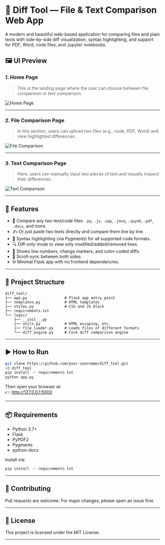 # 🧠 Diff Tool — File & Text Comparison Web App

A modern and beautiful web-based application for comparing files and plain texts with side-by-side diff visualization, syntax highlighting, and support for PDF, Word, code files, and Jupyter notebooks.


## 🖼️ UI Preview

### 1. Home Page

> This is the landing page where the user can choose between file comparison or text comparison.

![Home Page]([LINK_TO_HOME_IMAGE](https://github.com/Es-Kiani/Diff-Viewer/blob/main/img/main.png))

---

### 2. File Comparison Page

> In this section, users can upload two files (e.g., code, PDF, Word) and view highlighted differences.

![File Comparison]([LINK_TO_COMPARE_FILES_IMAGE](https://github.com/Es-Kiani/Diff-Viewer/blob/main/img/file.png))

---

### 3. Text Comparison Page

> Here, users can manually input two pieces of text and visually inspect their differences.

![Text Comparison]([LINK_TO_COMPARE_TEXT_IMAGE](https://github.com/Es-Kiani/Diff-Viewer/blob/main/img/text.png))



---

## 🚀 Features

- 📂 Compare any two text/code files: `.py`, `.js`, `.cpp`, `.java`, `.ipynb`, `.pdf`, `.docx`, and more.
- ✍️ Or just paste two texts directly and compare them line by line.
- 🎨 Syntax highlighting (via Pygments) for all supported code formats.
- 🔍 Diff-only mode to view only modified/added/removed lines.
- 🧾 Shows line numbers, change markers, and color-coded diffs.
- 🔄 Scroll-sync between both sides.
- 🌐 Minimal Flask app with no frontend dependencies.

---

## 📁 Project Structure

```
diff_tool/
├── app.py                 # Flask app entry point
├── templates.py           # HTML templates
├── styles.py              # CSS and JS block
├── requirements.txt
└── logic/
    ├── __init__.py
    ├── utils.py           # HTML escaping, etc.
    ├── file_loader.py     # Loads files of different formats
    └── diff_engine.py     # Core diff comparison engine
```

---

## ▶️ How to Run

```bash
git clone https://github.com/your-username/diff_tool.git
cd diff_tool
pip install -r requirements.txt
python app.py
```

Then open your browser at:  
👉 http://127.0.0.1:5000

---

## 📦 Requirements

- Python 3.7+
- Flask
- PyPDF2
- Pygments
- python-docx

Install via:

```bash
pip install -r requirements.txt
```

---

## 🤝 Contributing

Pull requests are welcome. For major changes, please open an issue first.

---

## 📄 License

This project is licensed under the MIT License.

---